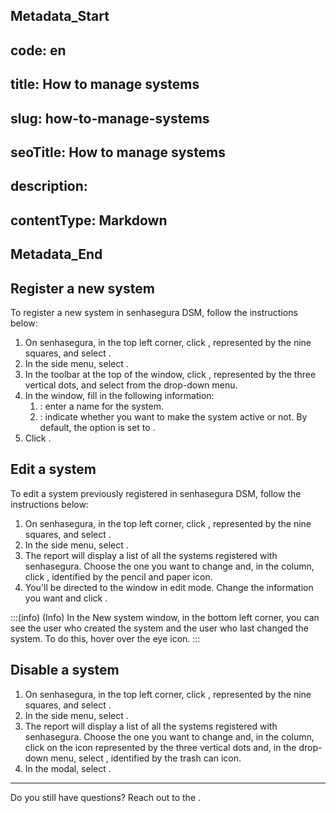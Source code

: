 ## Metadata_Start 
## code: en
## title: How to manage systems 
## slug: how-to-manage-systems 
## seoTitle: How to manage systems 
## description:  
## contentType: Markdown 
## Metadata_End
## Register a new system

To register a new system in senhasegura DSM, follow the instructions below:

1. On senhasegura, in the top left corner, click , represented by the nine squares, and select .
2. In the side menu, select .
3. In the toolbar at the top of the window, click , represented by the three vertical dots, and select  from the drop-down menu.
4. In the  window, fill in the following information:
   1. : enter a name for the system.
   2. : indicate whether you want to make the system active or not. By default, the option is set to .
5. Click .

## Edit a system

To edit a system previously registered in senhasegura DSM, follow the instructions below:

1. On senhasegura, in the top left corner, click , represented by the nine squares, and select .
2. In the side menu, select .
3. The  report will display a list of all the systems registered with senhasegura. Choose the one you want to change and, in the  column, click , identified by the pencil and paper icon.
4. You'll be directed to the  window in edit mode. Change the information you want and click .

:::(info) (Info)
In the New system window, in the bottom left corner, you can see the user who created the system and the user who last changed the system. To do this, hover over the eye icon.
:::

## Disable a system

1. On senhasegura, in the top left corner, click , represented by the nine squares, and select .
2. In the side menu, select .
3. The  report will display a list of all the systems registered with senhasegura. Choose the one you want to change and, in the  column, click on the icon represented by the three vertical dots and, in the drop-down menu, select , identified by the trash can icon.
4. In the  modal, select .

***

Do you still have questions? Reach out to the .